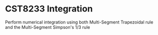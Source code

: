 # CST8233 Integration  
Perform numerical integration using both Multi-Segment Trapezoidal rule and the Multi-Segment Simpson's 1/3 rule  
